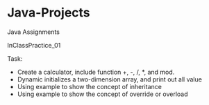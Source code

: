 # Java-Projects
Java Assignments

InClassPractice_01
  
  Task: 
  * Create a calculator, include function +, -, /, *, and mod.
  * Dynamic initializes a two-dimension array, and print out all value
  * Using example to show the concept of inheritance
  * Using example to show the concept of override or overload

